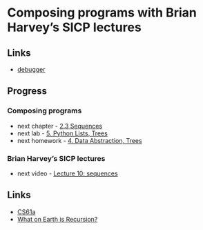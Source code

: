 # Composing programs with Brian Harvey’s SICP lectures

## Links

- [debugger](https://pythontutor.com/composingprograms.html)

## Progress

### Composing programs

- next chapter - [2.3 Sequences](https://composingprograms.com/pages/23-sequences.html)
- next lab - [5. Python Lists, Trees](https://inst.eecs.berkeley.edu/~cs61a/fa21/lab/lab05)
- next homework - [4. Data Abstraction, Trees](https://inst.eecs.berkeley.edu/~cs61a/fa21/hw/hw04)

### Brian Harvey’s SICP lectures
-	next video - [Lecture 10: sequences](https://archive.org/details/ucberkeley_webcast__qGeRWplPgc)

## Links

- [CS61a](https://cs61a.org/)
- [What on Earth is Recursion?](https://youtu.be/Mv9NEXX1VHc)
